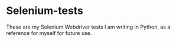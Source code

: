 # Selenium-tests
These are my Selenium Webdriver tests I am writing in Python, as a reference for myself for future use.
